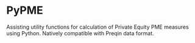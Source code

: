 # PyPME
Assisting utility functions for calculation of Private Equity PME measures using Python. Natively compatible with Preqin data format.
